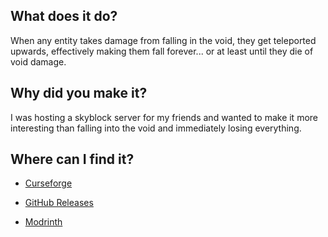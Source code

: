 ## What does it do?

When any entity takes damage from falling in the void, they get teleported upwards, effectively making them fall forever... or at least until they die of void damage.

## Why did you make it?

I was hosting a skyblock server for my friends and wanted to make it more interesting than falling into the void and immediately losing everything.

## Where can I find it?

- [Curseforge](https://www.curseforge.com/minecraft/bukkit-plugins/infinitifall)

- [GitHub Releases](https://github.com/justinhschaaf/Infinitifall/releases)

- [Modrinth](https://github.com/justinhschaaf/Infinitifall/releases)
